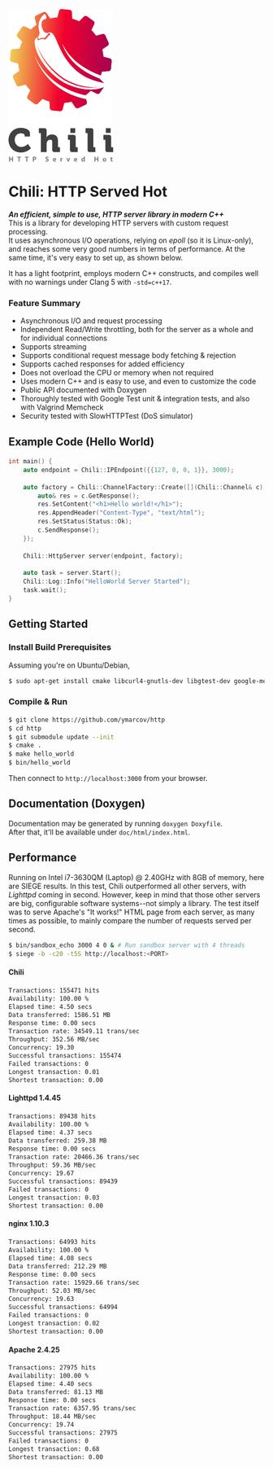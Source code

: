 ![Logo](https://raw.githubusercontent.com/ymarcov/Chili/async/logo.png)

# Chili: HTTP Served Hot

***An efficient, simple to use, HTTP server library in modern C++*** \
This is a library for developing HTTP servers with custom request processing. \
It uses asynchronous I/O operations, relying on *epoll* (so it is Linux-only), and reaches some very good numbers in terms of performance. At the same time, it's very easy to set up, as shown below.

It has a light footprint, employs modern C++ constructs, and compiles well with no warnings under Clang 5 with `-std=c++17`.

### Feature Summary

- Asynchronous I/O and request processing
- Independent Read/Write throttling, both for the server as a whole and for individual connections
- Supports streaming
- Supports conditional request message body fetching & rejection
- Supports cached responses for added efficiency
- Does not overload the CPU or memory when not required
- Uses modern C++ and is easy to use, and even to customize the code
- Public API documented with Doxygen
- Thoroughly tested with Google Test unit & integration tests, and also with Valgrind Memcheck
- Security tested with SlowHTTPTest (DoS simulator)

## Example Code (Hello World)

```c++
int main() {
    auto endpoint = Chili::IPEndpoint({{127, 0, 0, 1}}, 3000);

    auto factory = Chili::ChannelFactory::Create([](Chili::Channel& c) {
        auto& res = c.GetResponse();
        res.SetContent("<h1>Hello world!</h1>");
        res.AppendHeader("Content-Type", "text/html");
        res.SetStatus(Status::Ok);
        c.SendResponse();
    });

    Chili::HttpServer server(endpoint, factory);

    auto task = server.Start();
    Chili::Log::Info("HelloWorld Server Started");
    task.wait();
}
```

## Getting Started
### Install Build Prerequisites
Assuming you're on Ubuntu/Debian,

```bash
$ sudo apt-get install cmake libcurl4-gnutls-dev libgtest-dev google-mock libunwind-dev
```
### Compile & Run

```bash
$ git clone https://github.com/ymarcov/http
$ cd http
$ git submodule update --init
$ cmake .
$ make hello_world
$ bin/hello_world
```

Then connect to `http://localhost:3000` from your browser.

## Documentation (Doxygen)
Documentation may be generated by running ```doxygen Doxyfile```. \
After that, it'll be available under `doc/html/index.html`.

## Performance
Running on Intel i7-3630QM (Laptop) @ 2.40GHz with 8GB of memory, here are SIEGE results. In this test, Chili outperformed all other servers, with *Lighttpd* coming in second. However, keep in mind that those other servers are big, configurable software systems--not simply a library. The test itself was to serve Apache's "It works!" HTML page from each server, as many times as possible, to mainly compare the number of requests served per second.

```bash
$ bin/sandbox_echo 3000 4 0 & # Run sandbox server with 4 threads
$ siege -b -c20 -t5S http://localhost:<PORT>
```

#### Chili

```
Transactions: 155471 hits
Availability: 100.00 %
Elapsed time: 4.50 secs
Data transferred: 1586.51 MB
Response time: 0.00 secs
Transaction rate: 34549.11 trans/sec
Throughput: 352.56 MB/sec
Concurrency: 19.30
Successful transactions: 155474
Failed transactions: 0
Longest transaction: 0.01
Shortest transaction: 0.00
```

#### Lighttpd 1.4.45
```
Transactions: 89438 hits
Availability: 100.00 %
Elapsed time: 4.37 secs
Data transferred: 259.38 MB
Response time: 0.00 secs
Transaction rate: 20466.36 trans/sec
Throughput: 59.36 MB/sec
Concurrency: 19.67
Successful transactions: 89439
Failed transactions: 0
Longest transaction: 0.03
Shortest transaction: 0.00
```

#### nginx 1.10.3

```
Transactions: 64993 hits
Availability: 100.00 %
Elapsed time: 4.08 secs
Data transferred: 212.29 MB
Response time: 0.00 secs
Transaction rate: 15929.66 trans/sec
Throughput: 52.03 MB/sec
Concurrency: 19.63
Successful transactions: 64994
Failed transactions: 0
Longest transaction: 0.02
Shortest transaction: 0.00
```

#### Apache 2.4.25

```
Transactions: 27975 hits
Availability: 100.00 %
Elapsed time: 4.40 secs
Data transferred: 81.13 MB
Response time: 0.00 secs
Transaction rate: 6357.95 trans/sec
Throughput: 18.44 MB/sec
Concurrency: 19.74
Successful transactions: 27975
Failed transactions: 0
Longest transaction: 0.68
Shortest transaction: 0.00
```
